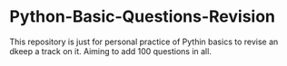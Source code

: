 # Python-Basic-Questions-Revision
This repository is just for personal practice of Pythin basics to revise an dkeep a track on it. Aiming to add 100 questions in all.
